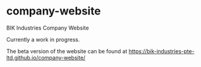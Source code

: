 # company-website
BIK Industries Company Website

Currently a work in progress.

The beta version of the website can be found at https://bik-industries-pte-ltd.github.io/company-website/

